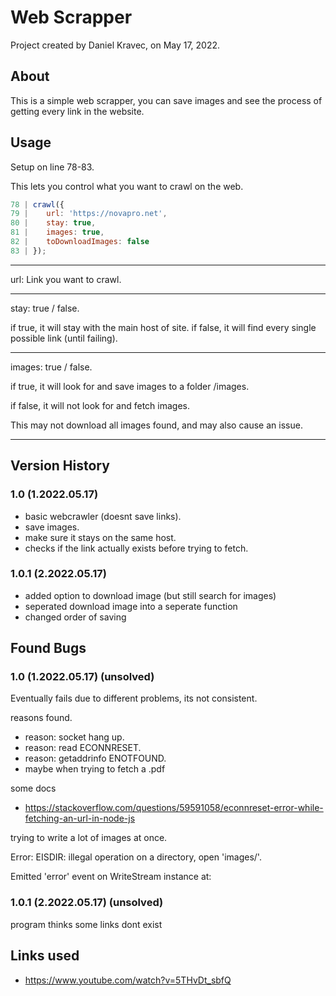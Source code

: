 # Web Scrapper
Project created by Daniel Kravec, on May 17, 2022.

## About
This is a simple web scrapper, you can save images and see the process of getting every link in the website.

## Usage
Setup on line 78-83.

This lets you control what you want to crawl on the web.
```js
78 | crawl({
79 |    url: 'https://novapro.net',
80 |    stay: true,
81 |    images: true,
82 |    toDownloadImages: false
83 | });
```
---

url: Link you want to crawl.

--- 

stay: true / false.

if true, it will stay with the main host of site.
if false, it will find every single possible link (until failing).

--- 

images: true / false.

if true, it will look for and save images to a folder /images.

if false, it will not look for and fetch images.

This may not download all images found, and may also cause an issue.

---

## Version History

### 1.0 (1.2022.05.17) 
- basic webcrawler (doesnt save links).
- save images.
- make sure it stays on the same host.
- checks if the link actually exists before trying to fetch.

### 1.0.1 (2.2022.05.17) 
- added option to download image (but still search for images)
- seperated download image into a seperate function
- changed order of saving 

## Found Bugs

### 1.0 (1.2022.05.17) (unsolved)
Eventually fails due to different problems, its not consistent.

reasons found.
- reason: socket hang up.
- reason: read ECONNRESET.
- reason: getaddrinfo ENOTFOUND.
- maybe when trying to fetch a .pdf

some docs
- https://stackoverflow.com/questions/59591058/econnreset-error-while-fetching-an-url-in-node-js

trying to write a lot of images at once.

Error: EISDIR: illegal operation on a directory, open 'images/'.

Emitted 'error' event on WriteStream instance at:

### 1.0.1 (2.2022.05.17) (unsolved) 

program thinks some links dont exist


## Links used

- https://www.youtube.com/watch?v=5THvDt_sbfQ